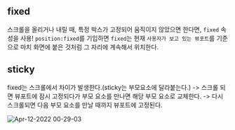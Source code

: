 ## fixed

스크롤을 올리거나 내릴 때, 특정 박스가 고정되어 움직이지 않았으면 한다면, `fixed` 속성을 사용! `position:fixed`를 기입하면 `fixed`는 현재 `사용자가 보고 있는 뷰포트`를 기준으로 마치 화면에 붙은 것처럼 그 자리에 계속해서 위치한다.

 ## sticky

 fixed는 스크롤에서 차이가 발생한다.(sticky는 부모요소에 달라붙는다.)
 -> 스크롤 되면 뷰포트에 잠시 고정되다가 부모 요소를 만나면 해당 부모 요소로 교체한다.
 -> 다시 스크롤되면 다음 부모 요소를 만날 때까지 뷰포트에 고정된다.

![Apr-12-2022 00-29-03](https://user-images.githubusercontent.com/93469760/162775636-9decfe5b-99e6-4b2c-b628-cde74bb9c33e.gif)
